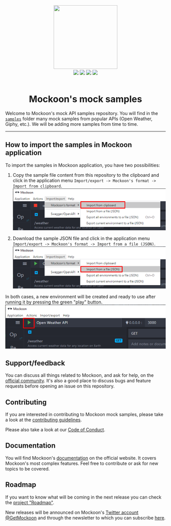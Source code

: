 <div align="center">
  <a href="https://mockoon.com" alt="mockoon logo">
    <img width="200" height="200" src="https://mockoon.com/images/logo-square-mock-api-samples.png">
  </a>
  <br>
  <a href="https://mockoon.com/#download"><img src="https://img.shields.io/badge/Download%20app-Go-green.svg?style=flat-square&colorB=1997c6"/></a>
  <a href="https://mockoon.com/"><img src="https://img.shields.io/badge/Website-Go-green.svg?style=flat-square&colorB=1997c6"/></a>
  <a href="http://eepurl.com/dskB2X"><img src="https://img.shields.io/badge/Newsletter-Subscribe-green.svg?style=flat-square"/></a>
  <a href="https://twitter.com/GetMockoon"><img src="https://img.shields.io/badge/Twitter_@GetMockoon-follow-blue.svg?style=flat-square&colorB=1da1f2"/></a>
  <br>
  <br>
  <h1>Mockoon's mock samples</h1>
</div>

Welcome to Mockoon's mock API samples repository. You will find in the [`samples`](/samples) folder many mock samples from popular APIs (Open Weather, Giphy, etc.). We will be adding more samples from time to time. 

---

## How to import the samples in Mockoon application

To import the samples in Mockoon application, you have two possibilities: 

1. Copy the sample file content from this repository to the clipboard and click in the application menu `Import/export -> Mockoon's format -> Import from clipboard`.
   ![Import from clipboard](/docs/import-clipboard.png)
   

2. Download the sample JSON file and click in the application menu `Import/export -> Mockoon's format -> Import from a file (JSON)`.
   ![Import from file](/docs/import-file.png)

In both cases, a new environment will be created and ready to use after running it by pressing the green "play" button. 
   ![Import from file](/docs/run-api.png)

## Support/feedback

You can discuss all things related to Mockoon, and ask for help, on the [official community](https://github.com/mockoon/mockoon/discussions). It's also a good place to discuss bugs and feature requests before opening an issue on this repository.

## Contributing

If you are interested in contributing to Mockoon mock samples, please take a look at the [contributing guidelines](https://github.com/mockoon/mock-samples/blob/main/CONTRIBUTING.md).

Please also take a look at our [Code of Conduct](https://github.com/mockoon/mock-samples/blob/main/CODE_OF_CONDUCT.md).

## Documentation

You will find Mockoon's [documentation](https://mockoon.com/docs/latest) on the official website. It covers Mockoon's most complex features. Feel free to contribute or ask for new topics to be covered.

## Roadmap

If you want to know what will be coming in the next release you can check the [project "Roadmap"](https://github.com/orgs/mockoon/projects/2).

New releases will be announced on Mockoon's [Twitter account @GetMockoon](https://twitter.com/GetMockoon) and through the newsletter to which you can subscribe [here](http://eepurl.com/dskB2X).
